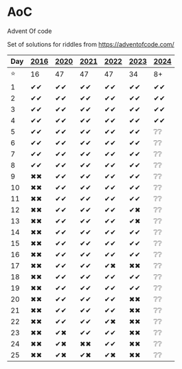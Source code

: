 # AoC
Advent Of code

Set of solutions for riddles from https://adventofcode.com/

| Day | [2016](http://adventofcode.com/2016) | [2020](http://adventofcode.com/2020) | [2021](http://adventofcode.com/2021) | [2022](http://adventofcode.com/2022) | [2023](http://adventofcode.com/2023) | [2024](https://adventofcode.com/2024)
|-----|--------------------------------------|--------------------------------------|--------------------------------------|--------------------------------------|--------------------------------------|-------------------------------------|
| ⭐   | 16   | 47  | 47   | 47   | 34 |  8+ |
| 1   | ✔✔ | ✔✔ | ✔✔ | ✔✔ | ✔✔ | ✔✔ |
| 2   | ✔✔ | ✔✔ | ✔✔ | ✔✔ | ✔✔ | ✔✔ |
| 3   | ✔✔ | ✔✔ | ✔✔ | ✔✔ | ✔✔ | ✔✔ |
| 4   | ✔✔ | ✔✔ | ✔✔ | ✔✔ | ✔✔ | ✔✔ |
| 5   | ✔✔ | ✔✔ | ✔✔ | ✔✔ | ✔✔ | ❔❔ |
| 6   | ✔✔ | ✔✔ | ✔✔ | ✔✔ | ✔✔ | ❔❔ |
| 7   | ✔✔ | ✔✔ | ✔✔ | ✔✔ | ✔✔ | ❔❔ |
| 8   | ✔✔ | ✔✔ | ✔✔ | ✔✔ | ✔✔ | ❔❔ |
| 9   | ✖✖ | ✔✔ | ✔✔ | ✔✔ | ✔✔ | ❔❔ |
| 10  | ✖✖ | ✔✔ | ✔✔ | ✔✔ | ✔✔ | ❔❔ |
| 11  | ✖✖ | ✔✔ | ✔✔ | ✔✔ | ✔✔ | ❔❔ |
| 12  | ✖✖ | ✔✔ | ✔✔ | ✔✔ | ✔✖ | ❔❔ |
| 13  | ✖✖ | ✔✔ | ✔✔ | ✔✔ | ✔✖ | ❔❔ |
| 14  | ✖✖ | ✔✔ | ✔✔ | ✔✔ | ✔✔ | ❔❔ |
| 15  | ✖✖ | ✔✔ | ✔✔ | ✔✔ | ✔✔ | ❔❔ |
| 16  | ✖✖ | ✔✔ | ✔✔ | ✔✔ | ✔✔ | ❔❔ |
| 17  | ✖✖ | ✔✔ | ✔✔ | ✔✖ | ✖✖ | ❔❔ |
| 18  | ✖✖ | ✔✔ | ✔✔ | ✔✔ | ✔✔ | ❔❔ |
| 19  | ✖✖ | ✔✔ | ✔✔ | ✔✔ | ✔✔ | ❔❔ |
| 20  | ✖✖ | ✔✔ | ✔✔ | ✔✔ | ✖✖ | ❔❔ |
| 21  | ✖✖ | ✔✔ | ✔✔ | ✔✔ | ✖✖ | ❔❔ |
| 22  | ✖✖ | ✔✔ | ✔✔ | ✔✖ | ✖✖ | ❔❔ |
| 23  | ✖✖ | ✔✖ | ✔✔ | ✔✔ | ✖✖ | ❔❔ |
| 24  | ✖✖ | ✔✖ | ✖✖ | ✔✔ | ✖✖ | ❔❔ |
| 25  | ✖✖ | ✔✖ | ✔✖ | ✔✖ | ✖✖ | ❔❔ |